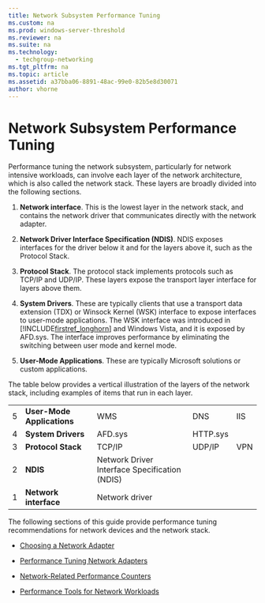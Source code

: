 ```yaml
---
title: Network Subsystem Performance Tuning
ms.custom: na
ms.prod: windows-server-threshold
ms.reviewer: na
ms.suite: na
ms.technology: 
  - techgroup-networking
ms.tgt_pltfrm: na
ms.topic: article
ms.assetid: a37bba06-8891-48ac-99e0-82b5e8d30071
author: vhorne
---
```

# Network Subsystem Performance Tuning
Performance tuning the network subsystem, particularly for network intensive workloads, can involve each layer of the network architecture, which is also called the network stack. These layers are broadly divided into the following sections.  
  
1.  **Network interface**. This is the lowest layer in the network stack, and contains the network driver that communicates directly with the network adapter.  
  
2.  **Network Driver Interface Specification \(NDIS\)**. NDIS exposes interfaces for the driver below it and for the layers above it, such as the Protocol Stack.  
  
3.  **Protocol Stack**. The protocol stack implements protocols such as TCP\/IP and UDP\/IP. These layers expose the transport layer interface for layers above them.  
  
4.  **System Drivers**. These are typically clients that use a transport data extension \(TDX\) or Winsock Kernel \(WSK\) interface to expose interfaces to user\-mode applications. The WSK interface was introduced in [!INCLUDE[firstref_longhorn](../Token/firstref_longhorn_md.md)] and Windows Vista, and it is exposed by AFD.sys. The interface improves performance by eliminating the switching between user mode and kernel mode.  
  
5.  **User\-Mode Applications**. These are typically Microsoft solutions or custom applications.  
  
The table below provides a vertical illustration of the layers of the network stack, including examples of items that run in each layer.  
  
||||||  
|-|-|-|-|-|  
|5|**User\-Mode Applications**|WMS|DNS|IIS|  
|4|**System Drivers**|AFD.sys|HTTP.sys||  
|3|**Protocol Stack**|TCP\/IP|UDP\/IP|VPN|  
|2|**NDIS**|Network Driver Interface Specification \(NDIS\)|||  
|1|**Network interface**|Network driver|||  
  
The following sections of this guide provide performance tuning recommendations for network devices and the network stack.  
  
-   [Choosing a Network Adapter](../Topic/Choosing-a-Network-Adapter.md)  
  
-   [Performance Tuning Network Adapters](../Topic/Performance-Tuning-Network-Adapters.md)  
  
-   [Network-Related Performance Counters](../Topic/Network-Related-Performance-Counters.md)  
  
-   [Performance Tools for Network Workloads](../Topic/Performance-Tools-for-Network-Workloads.md)  
  
